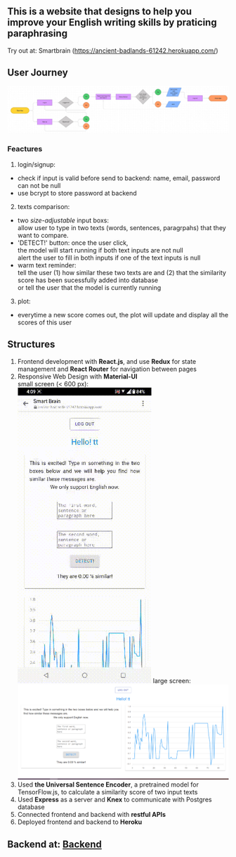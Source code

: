 ## This is a website that designs to help you improve your English writing skills by praticing paraphrasing
Try out at: Smartbrain (https://ancient-badlands-61242.herokuapp.com/) 

## User Journey
![States](/images/flow.jpg)

### Feactures
1. login/signup: 
- check if input is valid before send to backend: name, email, password can not be null
- use bcrypt to store password at backend
2. texts comparison: 
- two *size-adjustable* input boxs: <br>
allow user to type in two texts (words, sentences, paragrpahs) that they want to compare. 
- 'DETECT!' button: once the user click, <br>
the model will start running if both text inputs are not null  <br>
alert the user to fill in both inputs if one of the text inputs is null  <br>
- warm text reminder: <br>
tell the user (1) how similar these two texts are and (2) that the similarity score has been sucessfully added into database <br>
or tell the user that the model is currently running 
3. plot:
- everytime a new score comes out, the plot will update and display all the scores of this user

## Structures 
1. Frontend development with **React.js**, and use **Redux** for state management and **React Router** for navigation between pages
2. Responsive Web Design with **Material-UI** <br/>
small screen (< 600 px): <br/>
![smallScreen](/images/smallScreen.gif) 
large screen: <br/>
![largeScreen](/images/largeScreen.png)
3. Used **the Universal Sentence Encoder**, a pretrained model for TensorFlow.js, to calculate a similarity score of two input texts
4. Used **Express** as a server and **Knex** to communicate with Postgres database
5. Connected frontend and backend with **restful APIs**
6. Deployed frontend and backend to **Heroku**

## Backend at: [Backend](https://github.com/tingyunchiu/smartbrain_api)